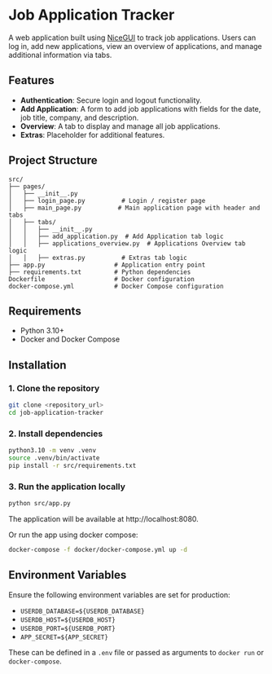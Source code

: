 # Job Application Tracker

A web application built using [NiceGUI](https://nicegui.io/) to track job applications. Users can log in, add new applications, view an overview of applications, and manage additional information via tabs.

## Features

- **Authentication**: Secure login and logout functionality.
- **Add Application**: A form to add job applications with fields for the date, job title, company, and description.
- **Overview**: A tab to display and manage all job applications.
- **Extras**: Placeholder for additional features.

## Project Structure

```plaintext
src/
├── pages/
│   ├── __init__.py
│   ├── login_page.py          # Login / register page
│   ├── main_page.py          # Main application page with header and tabs
│   ├── tabs/
│   │   ├── __init__.py
│   │   ├── add_application.py  # Add Application tab logic
│   │   ├── applications_overview.py  # Applications Overview tab logic
│   │   ├── extras.py          # Extras tab logic
├── app.py                   # Application entry point
├── requirements.txt         # Python dependencies
Dockerfile                   # Docker configuration
docker-compose.yml           # Docker Compose configuration
```
## Requirements

- Python 3.10+
- Docker and Docker Compose

## Installation

### 1. Clone the repository
```bash
git clone <repository_url>
cd job-application-tracker
```

### 2. Install dependencies
```bash
python3.10 -m venv .venv
source .venv/bin/activate
pip install -r src/requirements.txt
```

### 3. Run the application locally
```bash
python src/app.py
```
The application will be available at http://localhost:8080.

Or run the app using docker compose:
```bash
docker-compose -f docker/docker-compose.yml up -d
```

## Environment Variables

Ensure the following environment variables are set for production:

- `USERDB_DATABASE=${USERDB_DATABASE}`
- `USERDB_HOST=${USERDB_HOST}`
- `USERDB_PORT=${USERDB_PORT}`
- `APP_SECRET=${APP_SECRET}`

These can be defined in a `.env` file or passed as arguments to `docker run` or `docker-compose`.
